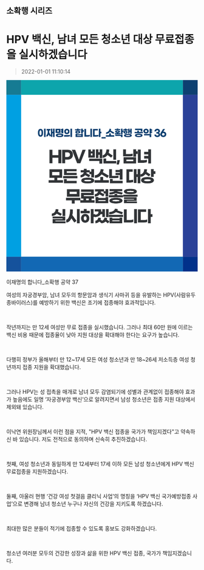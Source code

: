 ## 소확행 시리즈
# HPV 백신, 남녀 모든 청소년 대상 무료접종을 실시하겠습니다
> 2022-01-01 11:10:14

![HPV 백신, 남녀 모든 청소년 대상 무료접종을 실시하겠습니다](./220101227015.png)

이재명의 합니다_소확행 공약 37



여성의 자궁경부암, 남녀 모두의 항문암과 생식기 사마귀 등을 유발하는 HPV(사람유두종바이러스)를 예방하기 위한 백신은 조기에 접종해야 효과적입니다.

​

작년까지는 만 12세 여성만 무료 접종을 실시했습니다. 그러나 최대 60만 원에 이르는 백신 비용 때문에 접종율이 낮아 지원 대상을 확대해야 한다는 요구가 높습니다.

​

다행히 정부가 올해부터 만 12~17세 모든 여성 청소년과 만 18~26세 저소득층 여성 청년까지 접종 지원을 확대했습니다.

​

그러나 HPV는 성 접촉을 매개로 남녀 모두 감염되기에 성별과 관계없이 접종해야 효과가 높음에도 일명 ‘자궁경부암 백신’으로 알려지면서 남성 청소년은 접종 지원 대상에서 제외돼 있습니다.

​

이낙연 위원장님께서 이런 점을 지적, "HPV 백신 접종을 국가가 책임지겠다"고 약속하신 바 있습니다. 저도 전적으로 동의하며 신속히 추진하겠습니다.

​

첫째, 여성 청소년과 동일하게 만 12세부터 17세 이하 모든 남성 청소년에게 HPV 백신 무료접종을 지원하겠습니다.

​

둘째, 아울러 현행 ‘건강 여성 첫걸음 클리닉 사업’의 명칭을 ‘HPV 백신 국가예방접종 사업’으로 변경해 남녀 청소년 누구나 자신의 건강을 지키도록 하겠습니다.

​

최대한 많은 분들이 적기에 접종할 수 있도록 홍보도 강화하겠습니다.

​

청소년 여러분 모두의 건강한 성장과 삶을 위한 HPV 백신 접종, 국가가 책임지겠습니다.
